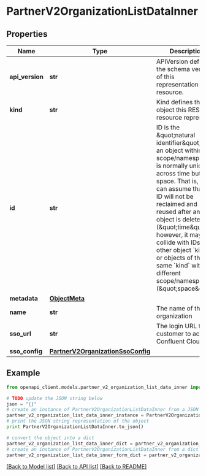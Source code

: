 # PartnerV2OrganizationListDataInner


## Properties
Name | Type | Description | Notes
------------ | ------------- | ------------- | -------------
**api_version** | **str** | APIVersion defines the schema version of this representation of a resource. | [optional] [readonly] 
**kind** | **str** | Kind defines the object this REST resource represents. | [optional] [readonly] 
**id** | **str** | ID is the \&quot;natural identifier\&quot; for an object within its scope/namespace; it is normally unique across time but not space. That is, you can assume that the ID will not be reclaimed and reused after an object is deleted (\&quot;time\&quot;); however, it may collide with IDs for other object &#x60;kinds&#x60; or objects of the same &#x60;kind&#x60; within a different scope/namespace (\&quot;space\&quot;). | [readonly] 
**metadata** | [**ObjectMeta**](ObjectMeta.md) |  | 
**name** | **str** | The name of the organization | [optional] 
**sso_url** | **str** | The login URL for the customer to access Confluent Cloud | [optional] [readonly] 
**sso_config** | [**PartnerV2OrganizationSsoConfig**](PartnerV2OrganizationSsoConfig.md) |  | [optional] 

## Example

```python
from openapi_client.models.partner_v2_organization_list_data_inner import PartnerV2OrganizationListDataInner

# TODO update the JSON string below
json = "{}"
# create an instance of PartnerV2OrganizationListDataInner from a JSON string
partner_v2_organization_list_data_inner_instance = PartnerV2OrganizationListDataInner.from_json(json)
# print the JSON string representation of the object
print PartnerV2OrganizationListDataInner.to_json()

# convert the object into a dict
partner_v2_organization_list_data_inner_dict = partner_v2_organization_list_data_inner_instance.to_dict()
# create an instance of PartnerV2OrganizationListDataInner from a dict
partner_v2_organization_list_data_inner_form_dict = partner_v2_organization_list_data_inner.from_dict(partner_v2_organization_list_data_inner_dict)
```
[[Back to Model list]](../ccloud/README.md#documentation-for-models) [[Back to API list]](../ccloud/README.md#documentation-for-api-endpoints) [[Back to README]](../ccloud/README.md)


